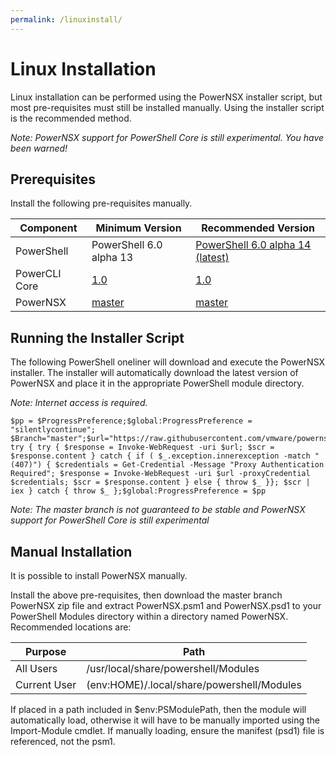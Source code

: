 ```yaml
---
permalink: /linuxinstall/
---
```


# Linux Installation

Linux installation can be performed using the PowerNSX installer script, but most pre-requisites must still be installed manually.  Using the installer script is the recommended method.

_Note:  PowerNSX support for PowerShell Core is still experimental.  You have been warned!_

## Prerequisites

Install the following pre-requisites manually.

| Component | Minimum Version | Recommended Version |
|-----------|-----------------|---------------------|
| PowerShell| PowerShell 6.0 alpha 13    | [PowerShell 6.0 alpha 14 (latest)](https://github.com/PowerShell/PowerShell/releases/tag/v6.0.0-alpha.14) |
| PowerCLI Core |  [1.0](https://labs.vmware.com/flings/powercli-core)           | [1.0](https://labs.vmware.com/flings/powercli-core) |
| PowerNSX  | [master](https://github.com/vmware/powernsx/archive/master.zip) | [master](https://github.com/vmware/powernsx/archive/master.zip) |

## Running the Installer Script

The following PowerShell oneliner will download and execute the PowerNSX installer.  The installer will automatically download the latest version of PowerNSX and place it in the appropriate PowerShell module directory.

_Note: Internet access is required._

```
$pp = $ProgressPreference;$global:ProgressPreference = "silentlycontinue"; $Branch="master";$url="https://raw.githubusercontent.com/vmware/powernsx/$Branch/PowerNSXInstaller.ps1"; try { try { $response = Invoke-WebRequest -uri $url; $scr = $response.content } catch { if ( $_.exception.innerexception -match "(407)") { $credentials = Get-Credential -Message "Proxy Authentication Required"; $response = Invoke-WebRequest -uri $url -proxyCredential $credentials; $scr = $response.content } else { throw $_ }}; $scr | iex } catch { throw $_ };$global:ProgressPreference = $pp
```

_Note: The master branch is not guaranteed to be stable and PowerNSX support for PowerShell Core is still experimental_

## Manual Installation

It is possible to install PowerNSX manually.

Install the above pre-requisites, then download the master branch PowerNSX zip file and extract PowerNSX.psm1 and PowerNSX.psd1 to your PowerShell Modules directory within a directory named PowerNSX.  Recommended locations are:

| Purpose  | Path |
|----------|------|
| All Users| /usr/local/share/powershell/Modules |
| Current User | $($env:HOME)/.local/share/powershell/Modules |

If placed in a path included in $env:PSModulePath, then the module will automatically load, otherwise it will have to be manually imported using the Import-Module <path to PowerNSX.psd1> cmdlet.  If manually loading, ensure the manifest (psd1) file is referenced, not the psm1.

